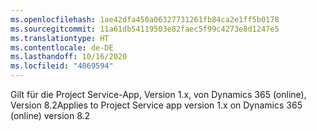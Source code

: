 ```yaml
---
ms.openlocfilehash: 1ae42dfa450a06327731261fb84ca2e1ff5b0178
ms.sourcegitcommit: 11a61db54119503e82faec5f99c4273e8d1247e5
ms.translationtype: HT
ms.contentlocale: de-DE
ms.lasthandoff: 10/16/2020
ms.locfileid: "4069594"
---
```

<span data-ttu-id="6502a-101">Gilt für die Project Service-App, Version 1.x, von Dynamics 365 (online), Version 8.2</span><span class="sxs-lookup"><span data-stu-id="6502a-101">Applies to Project Service app version 1.x on Dynamics 365 (online) version 8.2</span></span>


